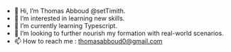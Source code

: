 - 👋 Hi, I’m Thomas Abboud @setTimith.
- 👀 I’m interested in learning new skills.
- 🌱 I’m currently learning Typescript.
- 💞️ I’m looking to further nourish my formation with real-world scenarios.
- 📫 How to reach me : thomasabboud0@gmail.com 
